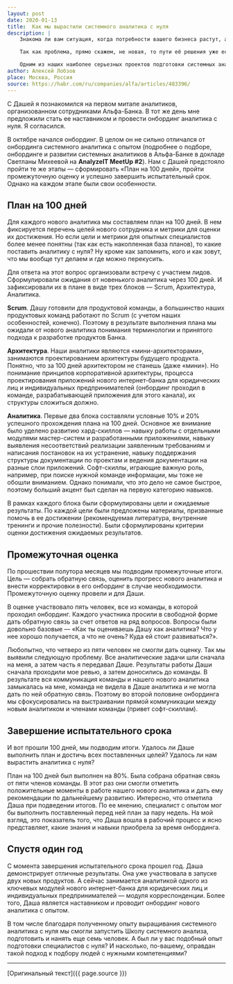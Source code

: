 ```yaml
---
layout: post
date: 2020-01-13
title:  Как мы вырастили системного аналитика с нуля
description: |
    Знакома ли вам ситуация, когда потребности вашего бизнеса растут, а людей под их реализацию не хватает? Что в таком случае делать? Где искать людей с нужными компетенциями и стоит ли вообще этим заниматься?<br><br>

    Так как проблема, прямо скажем, не новая, то пути её решения уже есть. Одни компании прибегают к аутстаффинговой схеме и привлечению специалистов из внешних организаций. Другие расширяют географию поиска, пользуются услугами кадровых агентств. А третьи находят людей без опыта и растят их под себя.<br><br>

    Одним из наших наиболее серьезных проектов подготовки системных аналитиков с нуля, наверное, была Школа системного анализа, о которой докладывал Кирилл Капранов на прошедшем в ноябре <b>AnalyzeIT MeetUp #3</b>. Однако прежде, чем войти в проект, мы решили провести эксперимент, взяли человека без опыта и попробовали вырастить из него системного аналитика, удовлетворяющего нашим требованиям. Под катом — как готовили аналитика и что из этой затеи в итоге вышло.
author: Алексей Лобзов
place: Москва, Россия
source: https://habr.com/ru/companies/alfa/articles/483396/
---
```


С Дашей я познакомился на первом митапе аналитиков, организованном сотрудниками Альфа-Банка. В тот же день мне предложили стать ее наставником и провести онбординг аналитика с нуля. Я согласился.

В октябре начался онбординг. В целом он не сильно отличался от онбординга системного аналитика с опытом (подробнее о подборе, онбординге и развитии системных аналитиков в Альфа-Банке в докладе Светланы Михеевой на **AnalyzeIT MeetUp #2**). Нам с Дашей предстояло пройти те же этапы — сформировать «План на 100 дней», пройти промежуточную оценку и успешно завершить испытательный срок. Однако на каждом этапе были свои особенности.

## План на 100 дней

Для каждого нового аналитика мы составляем план на 100 дней. В нем фиксируется перечень целей нового сотрудника и метрики для оценки их достижения. Но если цели и метрики для опытных специалистов более менее понятны (так как есть накопленная база планов), то какие поставить аналитику с нуля? Ну кроме как запомнить, кого и как зовут, что мы вообще тут делаем и где можно перекусить.

Для ответа на этот вопрос организовали встречу с участием лидов. Сформулировали ожидания от новенького аналитика через 100 дней. И зафиксировали их в плане в виде трех блоков — Scrum, Архитектура, Аналитика.

**Scrum**. Дашу готовили для продуктовой команды, а большинство наших продуктовых команд работают по Scrum (с учетом наших особенностей, конечно). Поэтому в результате выполнения плана мы ожидали от нового аналитика понимания терминологии и принятого подхода к разработке продуктов Банка.

**Архитектура**. Наши аналитики являются «мини-архитекторами», занимаются проектированием архитектуры будущего продукта. Понятно, что за 100 дней архитектором не станешь (даже «мини»). Но понимание принципов корпоративной архитектуры, процесса проектирования приложений нового интернет-банка для юридических лиц и индивидуальных предпринимателей (онбординг проходил в команде, разрабатывающей приложения для этого канала), их структуры сложиться должно.

**Аналитика**. Первые два блока составляли условные 10% и 20% успешного прохождения плана на 100 дней. Основное же внимание было уделено развитию хард-скиллов — навыку работы с отдельными модулями мастер-систем и разработанными приложениями, навыку выявления несоответствий реализации заявленным требованиям и написания постановок на их устранение, навыку поддержания структуры документации по проектам и ведения документации на разные слои приложений. Софт-скиллы, играющие важную роль, например, при поиске нужной команде информации, мы тоже не обошли вниманием. Однако понимали, что это дело не самое быстрое, поэтому больший акцент был сделан на первую категорию навыков.

В рамках каждого блока были сформулированы цели и ожидаемые результаты. По каждой цели были предложены материалы, призванные помочь в ее достижении (рекомендуемая литература, внутренние тренинги и прочие полезности). Были сформулированы критерии оценки достижения ожидаемых результатов.

## Промежуточная оценка

По прошествии полутора месяцев мы подводим промежуточные итоги. Цель — собрать обратную связь, оценить прогресс нового аналитика и внести корректировки в его онбординг в случае необходимости. Промежуточную оценку провели и для Даши.

В оценке участвовало пять человек, все из команды, в которой проходил онбординг. Каждого участника просили в свободной форме дать обратную связь за счет ответов на ряд вопросов. Вопросы были довольно базовые — «Как ты оцениваешь Дашу как аналитика? Что у нее хорошо получается, а что не очень? Куда ей стоит развиваться?».

Любопытно, что четверо из пяти человек не смогли дать оценку. Так мы выявили следующую проблему. Все аналитические задачи шли сначала на меня, а затем часть я передавал Даше. Результаты работы Даши сначала проходили мое ревью, а затем доносились до команды. В результате вся коммуникация команды и нашего нового аналитика замыкалась на мне, команда не видела в Даше аналитика и не могла дать по ней обратную связь. Поэтому во второй половине онбординга мы сфокусировались на выстраивании прямой коммуникации между новым аналитиком и членами команды (привет софт-скиллам).

## Завершение испытательного срока

И вот прошли 100 дней, мы подводим итоги. Удалось ли Даше выполнить план и достичь всех поставленных целей? Удалось ли нам вырастить аналитика с нуля?

План на 100 дней был выполнен на 80%. Была собрана обратная связь от пяти членов команды. В этот раз они смогли отметить положительные моменты в работе нашего нового аналитика и дать ему рекомендации по дальнейшему развитию. Интересно, что отметила Даша при подведении итогов. По ее мнению, специалист с опытом мог бы выполнить поставленный перед ней план за пару недель. На мой взгляд, это показатель того, что Даша вошла в рабочий процесс и ясно представляет, какие знания и навыки приобрела за время онбординга.

## Спустя один год

С момента завершения испытательного срока прошел год. Даша демонстрирует отличные результаты. Она уже участвовала в запуске двух новых продуктов. А сейчас занимается аналитикой одного из ключевых модулей нового интернет-банка для юридических лиц и индивидуальных предпринимателей — модуля корреспонденции. Более того, Даша является наставником и проводит онбординг нового аналитика с опытом.

В том числе благодаря полученному опыту выращивания системного аналитика с нуля мы смогли запустить Школу системного анализа, подготовить и нанять еще семь человек. А был ли у вас подобный опыт подготовки специалистов с нуля? И насколько, по-вашему, оправдан такой подход к подбору людей с нужными компетенциями?

---

[Оригинальный текст]({{ page.source }})